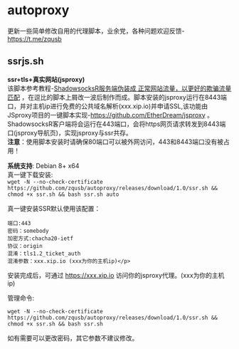 # autoproxy
更新一些简单修改自用的代理脚本，业余党，各种问题欢迎反馈-https://t.me/zqusb

## ssrjs.sh</br>
<b>ssr+tls+真实网站(jsproxy)</b></br>
该脚本参考教程-[ShadowsocksR服务端伪装成 正常网站流量，以更好的欺骗流量匹配](URL 'https://doubibackup.com/hi10k-7p-5.html') ，在逗比的脚本上屑改一波后制作而成。脚本安装的jsproxy运行在8443端口，并对主机ip进行免费的公共域名解析(xxx.xip.io)并申请SSL,该功能由JSproxy项目的一键脚本实现-https://github.com/EtherDream/jsproxy 。ShadowsocksR客户端将会运行在443端口，会将https网页请求转发到8443端口(jsproxy导航页)，实现jsproxy与ssr共存。</br>
<b>注意</b>：使用脚本安装时请确保80端口可以被外网访问，443和8443端口没有被占用！

<b>系统支持</b>: Debian 8+ x64</br>
真一键下载安装:</br>
```wget -N --no-check-certificate https://github.com/zqusb/autoproxy/releases/download/1.0/ssr.sh && chmod +x ssr.sh && bash ssr.sh auto```

真一键安装SSR默认使用该配置： </br>
```
端口:443
密码：somebody 
加密方式:chacha20-ietf 
协议：origin 
混淆：tls1.2_ticket_auth 
混淆参数：xxx.xip.io (xxx为你的主机ip)</p>
```
安装完成后，可通过 https://xxx.xip.io 访问你的jsproxy代理。(xxx为你的主机ip) </br>

管理命令:</br>
```
wget -N --no-check-certificate https://github.com/zqusb/autoproxy/releases/download/1.0/ssr.sh && chmod +x ssr.sh && bash ssr.sh
```
如有需要可以更改密码，其它参数不建议修改。
